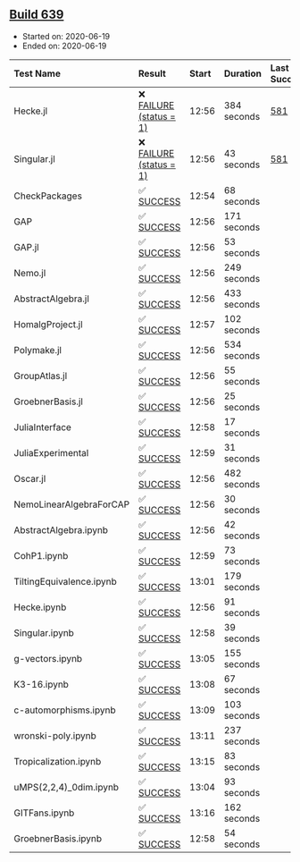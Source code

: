 ## [Build 639](https://oscarci.mathematik.uni-kl.de/job/oscar-julia-1.4/639/)

* Started on: 2020-06-19
* Ended on: 2020-06-19

| Test Name    | Result | Start | Duration | Last Success | First Failure |
|:-------------|:-------|:------|:---------|:-------------|:--------------|
| Hecke.jl | ❌ [FAILURE (status = 1)](https://oscarci.mathematik.uni-kl.de/job/oscar-julia-1.4/639/artifact/logs/build-639/Hecke.jl.log) | 12:56 | 384 seconds | [581](https://oscarci.mathematik.uni-kl.de/job/oscar-julia-1.4/581/) | [582](https://oscarci.mathematik.uni-kl.de/job/oscar-julia-1.4/582/) |
| Singular.jl | ❌ [FAILURE (status = 1)](https://oscarci.mathematik.uni-kl.de/job/oscar-julia-1.4/639/artifact/logs/build-639/Singular.jl.log) | 12:56 | 43 seconds | [581](https://oscarci.mathematik.uni-kl.de/job/oscar-julia-1.4/581/) | [582](https://oscarci.mathematik.uni-kl.de/job/oscar-julia-1.4/582/) |
| CheckPackages | ✅ [SUCCESS](https://oscarci.mathematik.uni-kl.de/job/oscar-julia-1.4/639/artifact/logs/build-639/CheckPackages.log) | 12:54 | 68 seconds |  |  |
| GAP | ✅ [SUCCESS](https://oscarci.mathematik.uni-kl.de/job/oscar-julia-1.4/639/artifact/logs/build-639/GAP.log) | 12:56 | 171 seconds |  |  |
| GAP.jl | ✅ [SUCCESS](https://oscarci.mathematik.uni-kl.de/job/oscar-julia-1.4/639/artifact/logs/build-639/GAP.jl.log) | 12:56 | 53 seconds |  |  |
| Nemo.jl | ✅ [SUCCESS](https://oscarci.mathematik.uni-kl.de/job/oscar-julia-1.4/639/artifact/logs/build-639/Nemo.jl.log) | 12:56 | 249 seconds |  |  |
| AbstractAlgebra.jl | ✅ [SUCCESS](https://oscarci.mathematik.uni-kl.de/job/oscar-julia-1.4/639/artifact/logs/build-639/AbstractAlgebra.jl.log) | 12:56 | 433 seconds |  |  |
| HomalgProject.jl | ✅ [SUCCESS](https://oscarci.mathematik.uni-kl.de/job/oscar-julia-1.4/639/artifact/logs/build-639/HomalgProject.jl.log) | 12:57 | 102 seconds |  |  |
| Polymake.jl | ✅ [SUCCESS](https://oscarci.mathematik.uni-kl.de/job/oscar-julia-1.4/639/artifact/logs/build-639/Polymake.jl.log) | 12:56 | 534 seconds |  |  |
| GroupAtlas.jl | ✅ [SUCCESS](https://oscarci.mathematik.uni-kl.de/job/oscar-julia-1.4/639/artifact/logs/build-639/GroupAtlas.jl.log) | 12:56 | 55 seconds |  |  |
| GroebnerBasis.jl | ✅ [SUCCESS](https://oscarci.mathematik.uni-kl.de/job/oscar-julia-1.4/639/artifact/logs/build-639/GroebnerBasis.jl.log) | 12:56 | 25 seconds |  |  |
| JuliaInterface | ✅ [SUCCESS](https://oscarci.mathematik.uni-kl.de/job/oscar-julia-1.4/639/artifact/logs/build-639/JuliaInterface.log) | 12:58 | 17 seconds |  |  |
| JuliaExperimental | ✅ [SUCCESS](https://oscarci.mathematik.uni-kl.de/job/oscar-julia-1.4/639/artifact/logs/build-639/JuliaExperimental.log) | 12:59 | 31 seconds |  |  |
| Oscar.jl | ✅ [SUCCESS](https://oscarci.mathematik.uni-kl.de/job/oscar-julia-1.4/639/artifact/logs/build-639/Oscar.jl.log) | 12:56 | 482 seconds |  |  |
| NemoLinearAlgebraForCAP | ✅ [SUCCESS](https://oscarci.mathematik.uni-kl.de/job/oscar-julia-1.4/639/artifact/logs/build-639/NemoLinearAlgebraForCAP.log) | 12:56 | 30 seconds |  |  |
| AbstractAlgebra.ipynb | ✅ [SUCCESS](https://oscarci.mathematik.uni-kl.de/job/oscar-julia-1.4/639/artifact/logs/build-639/AbstractAlgebra.ipynb.log) | 12:56 | 42 seconds |  |  |
| CohP1.ipynb | ✅ [SUCCESS](https://oscarci.mathematik.uni-kl.de/job/oscar-julia-1.4/639/artifact/logs/build-639/CohP1.ipynb.log) | 12:59 | 73 seconds |  |  |
| TiltingEquivalence.ipynb | ✅ [SUCCESS](https://oscarci.mathematik.uni-kl.de/job/oscar-julia-1.4/639/artifact/logs/build-639/TiltingEquivalence.ipynb.log) | 13:01 | 179 seconds |  |  |
| Hecke.ipynb | ✅ [SUCCESS](https://oscarci.mathematik.uni-kl.de/job/oscar-julia-1.4/639/artifact/logs/build-639/Hecke.ipynb.log) | 12:56 | 91 seconds |  |  |
| Singular.ipynb | ✅ [SUCCESS](https://oscarci.mathematik.uni-kl.de/job/oscar-julia-1.4/639/artifact/logs/build-639/Singular.ipynb.log) | 12:58 | 39 seconds |  |  |
| g-vectors.ipynb | ✅ [SUCCESS](https://oscarci.mathematik.uni-kl.de/job/oscar-julia-1.4/639/artifact/logs/build-639/g-vectors.ipynb.log) | 13:05 | 155 seconds |  |  |
| K3-16.ipynb | ✅ [SUCCESS](https://oscarci.mathematik.uni-kl.de/job/oscar-julia-1.4/639/artifact/logs/build-639/K3-16.ipynb.log) | 13:08 | 67 seconds |  |  |
| c-automorphisms.ipynb | ✅ [SUCCESS](https://oscarci.mathematik.uni-kl.de/job/oscar-julia-1.4/639/artifact/logs/build-639/c-automorphisms.ipynb.log) | 13:09 | 103 seconds |  |  |
| wronski-poly.ipynb | ✅ [SUCCESS](https://oscarci.mathematik.uni-kl.de/job/oscar-julia-1.4/639/artifact/logs/build-639/wronski-poly.ipynb.log) | 13:11 | 237 seconds |  |  |
| Tropicalization.ipynb | ✅ [SUCCESS](https://oscarci.mathematik.uni-kl.de/job/oscar-julia-1.4/639/artifact/logs/build-639/Tropicalization.ipynb.log) | 13:15 | 83 seconds |  |  |
| uMPS(2,2,4)_0dim.ipynb | ✅ [SUCCESS](https://oscarci.mathematik.uni-kl.de/job/oscar-julia-1.4/639/artifact/logs/build-639/uMPS-2-2-4-_0dim.ipynb.log) | 13:04 | 93 seconds |  |  |
| GITFans.ipynb | ✅ [SUCCESS](https://oscarci.mathematik.uni-kl.de/job/oscar-julia-1.4/639/artifact/logs/build-639/GITFans.ipynb.log) | 13:16 | 162 seconds |  |  |
| GroebnerBasis.ipynb | ✅ [SUCCESS](https://oscarci.mathematik.uni-kl.de/job/oscar-julia-1.4/639/artifact/logs/build-639/GroebnerBasis.ipynb.log) | 12:58 | 54 seconds |  |  |
